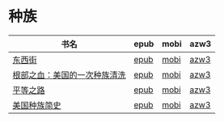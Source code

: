 # 种族

| 书名 | epub | mobi | azw3 |
| --- | --- | --- | --- |
| [东西街](http://ct.dalanmei.com/f/31084289-572076693-bcd295) | [epub](http://ct.dalanmei.com/f/31084289-572076693-bcd295) | [mobi](http://ct.dalanmei.com/f/31084289-571730481-a22a72) | [azw3](http://ct.dalanmei.com/f/31084289-572093974-21f7d1) |
| [根部之血：美国的一次种族清洗](http://ct.dalanmei.com/f/31084289-571860517-98e81e) | [epub](http://ct.dalanmei.com/f/31084289-571860517-98e81e) | [mobi](http://ct.dalanmei.com/f/31084289-571551049-5ad031) | [azw3](http://ct.dalanmei.com/f/31084289-572202088-e0aaab) |
| [平等之路](http://ct.dalanmei.com/f/31084289-572126737-efc945) | [epub](http://ct.dalanmei.com/f/31084289-572126737-efc945) | [mobi](http://ct.dalanmei.com/f/31084289-571594282-1b9cf5) | [azw3](http://ct.dalanmei.com/f/31084289-571984440-27b903) |
| [美国种族简史](http://ct.dalanmei.com/f/31084289-571776695-e92744) | [epub](http://ct.dalanmei.com/f/31084289-571776695-e92744) | [mobi](http://ct.dalanmei.com/f/31084289-571512692-b3156b) | [azw3](http://ct.dalanmei.com/f/31084289-571876267-5585b2) |
